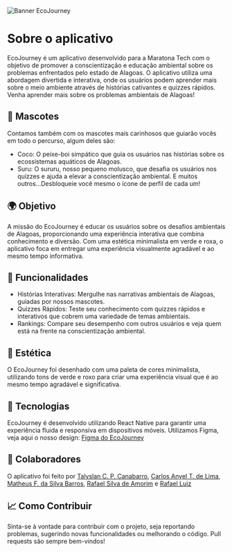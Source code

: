 ![Banner EcoJourney](https://github.com/user-attachments/assets/fa0b3cf5-4fc3-4f92-8207-52e0f6425e76)

# Sobre o aplicativo
EcoJourney é um aplicativo desenvolvido para a Maratona Tech
com o objetivo de promover a conscientização e educação ambiental 
sobre os problemas enfrentados pelo estado de Alagoas.
O aplicativo utiliza uma abordagem divertida e interativa, 
onde os usuários podem aprender mais sobre o meio ambiente através de histórias cativantes e quizzes rápidos.
Venha aprender mais sobre os problemas ambientais de Alagoas!

## 🐋 Mascotes
Contamos também com os mascotes mais carinhosos que guiarão vocês em todo o percurso, algum deles são:
- Coco: O peixe-boi simpático que guia os usuários nas histórias sobre os ecossistemas aquáticos de Alagoas.
- Suru: O sururu, nosso pequeno molusco, que desafia os usuários nos quizzes e ajuda a elevar a conscientização ambiental.
E muitos outros...Desbloqueie você mesmo o ícone de perfil de cada um!

## 🌍 Objetivo
A missão do EcoJourney é educar os usuários sobre os desafios ambientais de Alagoas, proporcionando uma experiência interativa que combina conhecimento e diversão. Com uma estética minimalista em verde e roxa, o aplicativo foca em entregar uma experiência visualmente agradável e ao mesmo tempo informativa.

## 📝 Funcionalidades
- Histórias Interativas: Mergulhe nas narrativas ambientais de Alagoas, guiadas por nossos mascotes.
- Quizzes Rápidos: Teste seu conhecimento com quizzes rápidos e interativos que cobrem uma variedade de temas ambientais.
- Rankings: Compare seu desempenho com outros usuários e veja quem está na frente na conscientização ambiental.

## 🎨 Estética
O EcoJourney foi desenhado com uma paleta de cores minimalista, utilizando tons de verde e roxo para criar uma experiência visual que é ao mesmo tempo agradável e significativa.

## 🚀 Tecnologias
EcoJourney é desenvolvido utilizando React Native para garantir uma experiência fluida e responsiva em dispositivos móveis.
Utilizamos Figma, veja aqui o nosso design: [Figma do EcoJourney](https://www.figma.com/design/m4UUcxb1622yzVGtxCnDGt/ECOJOURNEY---Maratona-Tech?node-id=0-1&node-type=CANVAS&t=gjU5voPToG8KTg12-0)

## 👥 Colaboradores
O aplicativo foi feito por
<a href="https://github.com/Talyslan">Talyslan C. P. Canabarro</a>,
<a href="https://github.com/nyelkk">Carlos Anyel T. de Lima</a>,
<a href="https://github.com/Matheus-fsb">Matheus F. da Silva Barros</a>,
<a href="https://github.com/OffworldAstronaut">Rafael Silva de Amorim</a> e
<a href="https://github.com/IhRafaell">Rafael Luiz</a>

## 📈 Como Contribuir
Sinta-se à vontade para contribuir com o projeto, seja reportando problemas, sugerindo novas funcionalidades ou melhorando o código. Pull requests são sempre bem-vindos!
